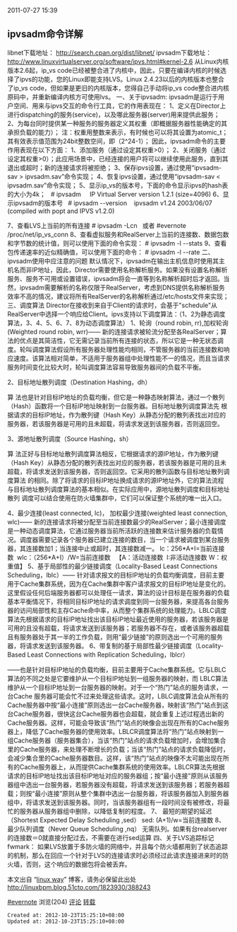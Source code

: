 
2011-07-27 15:39

## ipvsadm命令详解

libnet下载地址： http://search.cpan.org/dist/libnet/
ipvsadm下载地址： http://www.linuxvirtualserver.org/software/ipvs.html#kernel-2.6
从Linux内核版本2.6起，ip\_vs code已经被整合进了内核中，因此，只要在编译内核的时候选择了ipvs的功能，您的Linux即能支持LVS。Linux 2.4.23以后的内核版本也整合了ip\_vs code，但如果是更旧的内核版本，您得自己手动将ip\_vs code整合进内核原码中，并重新编译内核方可使用lvs。
一、关于ipvsadm:
ipvsadm是运行于用户空间、用来与ipvs交互的命令行工具，它的作用表现在：
1、定义在Director上进行dispatching的服务(service)，以及哪此服务器(server)用来提供此服务；
2、为每台同时提供某一种服务的服务器定义其权重（即概据服务器性能确定的其承担负载的能力）；
注：权重用整数来表示，有时候也可以将其设置为atomic\_t；其有效表示值范围为24bit整数空间，即（2^24-1）；
因此，ipvsadm命令的主要作用表现在以下方面：
1、添加服务（通过设定其权重>0）；
2、关闭服务（通过设定其权重>0）；此应用场景中，已经连接的用户将可以继续使用此服务，直到其退出或超时；新的连接请求将被拒绝；
3、保存ipvs设置，通过使用“ipvsadm-sav > ipvsadm.sav”命令实现；
4、恢复ipvs设置，通过使用“ipvsadm-sav < ipvsadm.sav”命令实现；
5、显示ip\_vs的版本号，下面的命令显示ipvs的hash表的大小为4k；
  # ipvsadm
    IP Virtual Server version 1.2.1 (size=4096)
6、显示ipvsadm的版本号
  # ipvsadm --version
   ipvsadm v1.24 2003/06/07 (compiled with popt and IPVS v1.2.0)

7、查看LVS上当前的所有连接
\# ipvsadm -Lcn  
或者
#evernote /proc/net/ip\_vs\_conn
8、查看虚拟服务和RealServer上当前的连接数、数据包数和字节数的统计值，则可以使用下面的命令实现：
\# ipvsadm -l --stats
9、查看包传递速率的近似精确值，可以使用下面的命令：
\# ipvsadm -l --rate
二、ipvsadm使用中应注意的问题
默认情况下，ipvsadm在输出主机信息时使用其主机名而非IP地址，因此，Director需要使用名称解析服务。如果没有设置名称解析服务、服务不可用或设置错误，ipvsadm将会一直等到名称解析超时后才返回。当然，ipvsadm需要解析的名称仅限于RealServer，考虑到DNS提供名称解析服务效率不高的情况，建议将所有RealServer的名称解析通过/etc/hosts文件来实现；
三、调度算法
Director在接收到来自于Client的请求时，会基于"schedule"从RealServer中选择一个响应给Client。ipvs支持以下调度算法：（1、2为静态调度算法，3、4、5、6、7、8为动态调度算法）
1、轮询（round robin, rr),加权轮询(Weighted round robin, wrr)——
新的连接请求被轮流分配至各RealServer；算法的优点是其简洁性，它无需记录当前所有连接的状态，所以它是一种无状态调度。轮叫调度算法假设所有服务器处理性能均相同，不管服务器的当前连接数和响应速度。该算法相对简单，不适用于服务器组中处理性能不一的情况，而且当请求服务时间变化比较大时，轮叫调度算法容易导致服务器间的负载不平衡。

2、目标地址散列调度（Destination Hashing，dh）

算 法也是针对目标IP地址的负载均衡，但它是一种静态映射算法，通过一个散列（Hash）函数将一个目标IP地址映射到一台服务器。目标地址散列调度算法先 根据请求的目标IP地址，作为散列键（Hash Key）从静态分配的散列表找出对应的服务器，若该服务器是可用的且未超载，将请求发送到该服务器，否则返回空。

3、源地址散列调度（Source Hashing，sh）

算 法正好与目标地址散列调度算法相反，它根据请求的源IP地址，作为散列键（Hash Key）从静态分配的散列表找出对应的服务器，若该服务器是可用的且未超载，将请求发送到该服务器，否则返回空。它采用的散列函数与目标地址散列调度算法 的相同。除了将请求的目标IP地址换成请求的源IP地址外，它的算法流程与目标地址散列调度算法的基本相似。在实际应用中，源地址散列调度和目标地址散列 调度可以结合使用在防火墙集群中，它们可以保证整个系统的唯一出入口。

4、最少连接(least connected, lc)， 加权最少连接(weighted least connection, wlc)——
新的连接请求将被分配至当前连接数最少的RealServer；最小连接调度是一种动态调度算法，它通过服务器当前所活跃的连接数来估计服务器的负载情况。调度器需要记录各个服务器已建立连接的数目，当一个请求被调度到某台服务器，其连接数加1；当连接中止或超时，其连接数减一。
lc：256\*A+I=当前连接数  wlc：（256\*A+I）/W=当前连接数   【A：活动连接数  I:非活动连接数 W：权重值】
5、基于局部性的最少链接调度（Locality-Based Least Connections Scheduling，lblc）——
针对请求报文的目标IP地址的负载均衡调度，目前主要用于Cache集群系统，因为在Cache集群中客户请求报文的目标IP地址是变化的。这里假设任何后端服务器都可以处理任一请求，算法的设计目标是在服务器的负载基本平衡情况下，将相同目标IP地址的请求调度到同一台服务器，来提高各台服务器的访问局部性和主存Cache命中率，从而整个集群系统的处理能力。LBLC调度算法先根据请求的目标IP地址找出该目标IP地址最近使用的服务器，若该服务器是可用的且没有超载，将请求发送到该服务器；若服务器不存在，或者该服务器超载且有服务器处于其一半的工作负载，则用“最少链接”的原则选出一个可用的服务器，将请求发送到该服务器。
6、带复制的基于局部性最少链接调度（Locality-Based Least Connections with Replication Scheduling，lblcr）

——也是针对目标IP地址的负载均衡，目前主要用于Cache集群系统。它与LBLC算法的不同之处是它要维护从一个目标IP地址到一组服务器的映射，而 LBLC算法维护从一个目标IP地址到一台服务器的映射。对于一个“热门”站点的服务请求，一台Cache 服务器可能会忙不过来处理这些请求。这时，LBLC调度算法会从所有的Cache服务器中按“最小连接”原则选出一台Cache服务器，映射该“热门”站点到这台Cache服务器，很快这台Cache服务器也会超载，就会重复上述过程选出新的Cache服务器。这样，可能会导致该“热门”站点的映像会出现在所有的Cache服务器上，降低了Cache服务器的使用效率。LBLCR调度算法将“热门”站点映射到一组Cache服务器（服务器集合），当该“热门”站点的请求负载增加时，会增加集合里的Cache服务器，来处理不断增长的负载；当该“热门”站点的请求负载降低时，会减少集合里的Cache服务器数目。这样，该“热门”站点的映像不太可能出现在所有的Cache服务器上，从而提供Cache集群系统的使用效率。LBLCR算法先根据请求的目标IP地址找出该目标IP地址对应的服务器组；按“最小连接”原则从该服务器组中选出一台服务器，若服务器没有超载，将请求发送到该服务器；若服务器超载；则按“最小连接”原则从整个集群中选出一台服务器，将该服务器加入到服务器组中，将请求发送到该服务器。同时，当该服务器组有一段时间没有被修改，将最忙的服务器从服务器组中删除，以降低复制的程度。
7、 最短的期望的延迟（Shortest Expected Delay Scheduling ,sed）
sed: (A+1)/w=当前连接数
8、最少队列调度（Never Queue Scheduling ,nq）
无需队列。如果有台realserver的连接数＝0就直接分配过去，不需要在进行sed运算
四、关于LVS追踪标记fwmark：
如果LVS放置于多防火墙的网络中，并且每个防火墙都用到了状态追踪的机制，那么在回应一个针对于LVS的连接请求时必须经过此请求连接进来时的防火墙，否则，这个响应的数据包将会被丢弃。

本文出自 “[linux way](http://linuxbpm.blog.51cto.com/)” 博客，请务必保留此出处<http://linuxbpm.blog.51cto.com/1823930/388243>

[#evernote](http://hi.baidu.com/tag/lb%E6%8A%80%E6%9C%AF/feeds)
浏览(204) [评论](http://hi.baidu.com/sunyang_kaka/item/3230a350c7591eaeadc8576c#) [转载](http://hi.baidu.com/sunyang_kaka/item/3230a350c7591eaeadc8576c#)

    Created at: 2012-10-23T15:25:10+08:00
    Updated at: 2012-10-23T15:25:10+08:00

